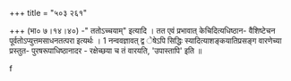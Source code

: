 +++
title = "५०३ २६१"

+++
(भा० ७।१४।४०) -" ततोऽच्चयाम्" इत्यादि । तत एवं प्रभावात् केचिदित्यधिष्ठान- वैशिष्टेचन पूर्वतोऽप्युत्तमसाधनतत्परा इत्यर्थः । 1 नन्ववज्ञावत् द्व ेषेऽपि सिद्धिः स्यादित्याशङ्कयातिप्रसङ्ग वारणेच्या प्रस्तुत- पुरषरूपाधिष्ठानादर - रक्षेच्छया च तं वारयति, 'उपास्तापि' इति ॥ 

f 
